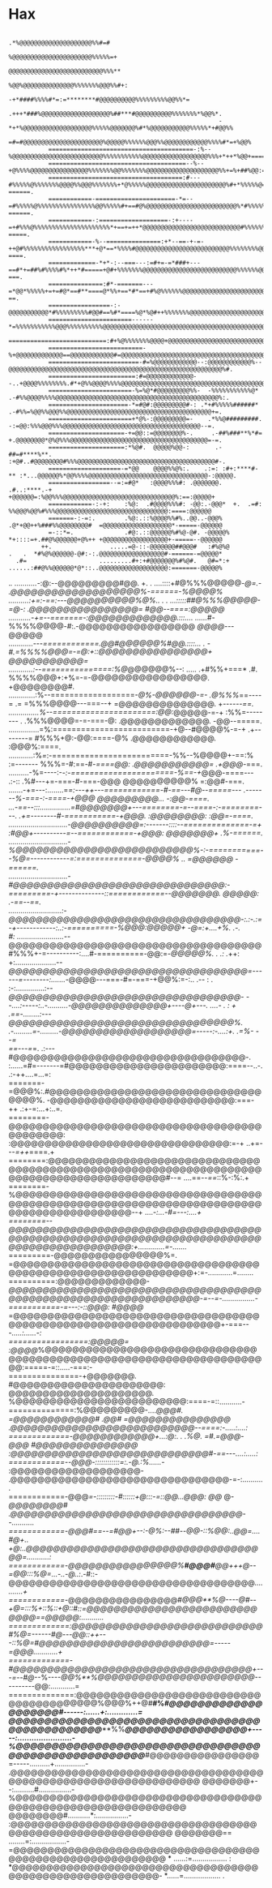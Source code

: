 # Hax
                                                                                          .*%@@@@@@@@@@@@@@@@@@@@%%#=#                                
                                                                                          %@@@@@@@@@@@@@@@@@@@@@@%%%%%=+                              
                                                                                          @@@@@@@@@@@@@@@@@@@@@@@@@@%%%**                             
                                                                                          %@@%@@@@@@@@@@@@@@%%%%%%%@@@%%#+:                           
                                                                          -+*####%%%%#*=:=********#@@@@@@@@@@%%%%%%%%%@@%%*=                          
                                                                  .+++*###%@@@@@@@@@@@@@@@@@@@%##***#@@@@@@@@@@%%%%%%%*%@@%*.                         
                                                              -*+*%@@@@@@@@@@@@@@@@@@@%%%%%@@@@@@@%#*%@@@@@@@@@@@%%%%%*+#@@%%                         
                                                           =#=#@@@@@@@@@@@@@@@@@@@@@@%@@@@@%%%%%%@@@%%@@@@@@@@@@@@%%%%#*=+%@@%                        
               ========================================-:%--%@@@@@@@@@@@@@@@@@@@@@@@@@%%%%%%%%%%%@@@@@@@@@@@@@@@@@@%%%+*++*%@@+========.              
               ======================================--%--+@%%%%@@@@@@@@@@@@@@@@%%%%%%%@@%%%%%%%@@@@@@@@@@@@@@@@@@@@%%+=%+##%@@:=======.              
               =====================================:#---#%%%%%@%%%%%%%@@@@%%@@@%%%%%%%+*@%%%%%@@@@@@@@@@@@@@@@@@@@@@%#+*%%%%%@=-======.              
               ============-======================-*=--=#%%%%%@%%%%%%%%%%%%%%%%@@%%%%%#+==#@%@@@@@@@@@@@@@@@@@@@@@@@@@%*#%%%%%@@-======.              
               ============-:===================-:+----=+#%%%@%%%%%%%%%%%%%%%%%%%%%*+==+=++*@@@@@@@@@@@@@@@@@@@@@@@@@@@#%%%%%%%%=-=====.              
               ============-%--===============:+*--==-+-=-++@#%%%%%%%%%%%%%%%%%***+@*==*%%%%#@@@@@@@@@@@@@@@@@@@@@@@@@@%%%%%%%%@@+-====.              
               =============-*+*-:--===---:=#+=-=*###+---==#*+=##%#%%%%#%*++*#=====+@#+%%%%%%%@@@@@@@@@@@@@@@@@@@@@@@@@@%%%%%%@@@%+-===.              
               ===============:#*-=======---=*@@*%%%%%+=+=#@*==#**====@*%%+==*#*==+#%@%%%%%%@@@@@@@@@@@@@@@@@@@@@@@@@@@@@@@@@@@@@@#*-==.              
               =================-:-@@@@@@@@@@@*#%%%%%%%%%#@@#==%#*====%@*%@#++%%%%%%%@@@@@@@@@@@@@@@@@@@@@@@@@@@@@@@@@@@@@@@@@@@@@@**:=.              
               =======================------*=%%%%%%%%%%%@@@%%%%%%%%%%@@@@@@@@@@@@@@@@@@@@@@@@@@@@@@@@@@@@@@@@@@@@@@@@@@@@@@@@@@@@@@+*-.              
               ===========================:#+%@%%%%%%%@@@@+@@@@@@@@@@@@@@@@@@@@@@@@@@@@@@@@@@@@@@@@@@@@@@@@@@@@@@@@@@@@@@@@@@@@@@@@@%++.              
               ==========================-%+@@@@@@@@@@@@@==@@@@@@@@@@@@#=@@@@@@@@@@@@@@@@@@@@@@@@@@@@@@@@@@@@@@@@@@@@@@@@@@@@@@@@@@@@#%.              
               =========================-#=%@@@@@@@@@@@@--:@@@@@@@@@@@@%--@@@@@@@@@@@@@@@@@@@@@@@@@@@@@@@@@@@@@@@@@@@@@@@@@@@@@@@@@@@%#.              
               ========================:#=@@@@@@@@@@@@@--..+@@@@%%%%%%%%.#*+@%%@@@@%%%%@@@@@@@@@@@@@@@@@@@@@@@@@@@@@@@@@@@@@@@@@@@@@@%%.              
               =======================-%=%@*#@@@@@@@@@%%-  -%%%%%%%%%%%@*  .-#%%@@@@%%%%@@@@@@@@@@@@@@@@@@@@@@@@@@@@@@@@@@@@@@@@@@@@@%:.              
               ======================-*=#@#:@@@@@@@@@#-: .*+#%%%%%######*    .-#%%=%@@%%@@@%%@@@@@@@@@@@@@@@@@@@@@@@@@@@@@@@@@@@@@@@@+=.              
               =======================+*@%-:@@@@@@@@@=-    .*%%@#########.     -:=@@:%%%@@@%%%@@@@@@@@@@@@@@@@@@@@@@@@@@@@@@@@@@@@@@--=.              
               =====================-+=@@::=@@@@@@@@%-.     .-##%###**%*#=   +.@@@@@@@@*@%@%%%@@@@@@@@@@@@@@@@@@@@@@@@@@@@@@@@@@@@@@=-=.              
               =====================:*%@#.  @@@@@%@@-:       .-##=#****%**. :+@#..#@@@@@@@@#%%%@@@@@@@@@@@@@@@@@@@@@@@@@@@@@@@@@@@@@@#-.              
               ====================-=*@@    @@@@%%@%:.    .:=: :#+:****#-** :*...@@@@@@%*@@%%%%@@@@@@@@@@@@@@@@@@@@@@@@@@@@@@@@@-:@@@@@.              
               =================--=:=#@*   :@@@@%%%#: .@@@@@@@. .#..:****.-+    +@@@@@@=:%@@%%%@@@@@@@@@@@@@@@@@@@@@@@@@@@@@@@%:==:@@@@@+             
               ============-:-+:    :%@:  .#@@@@%%%#: -@@:.-@@@*  +.  .=#:        %%@@@%@@%#%%%@@@@@@@@@@@@@@@@@@@@@@@@@@@@@@@:====:@@@@@@            
               =======-:-=:.        .%@:.::%@@@@%%#%..@@..-@@@%                 .@*+@@++%###%%@@@@@@@@#  =@@@@@@@@@@@@@@@@@@@*-=====-@@@@@@           
               =-::*=.              .#@:.::@@@@@@%#%@-@#. -@@@@@%                *+::::=+.##@%@@@@@@+@%++ +@@@@@@@@@@@@@@@@@@+-=====--@@@@@@          
             ++.                .....=@-::-@@@@@@@##@@@#   :#%@%@                 .   .  *#%@%@@@@@@-@#:-:.@@@@@@@@@@@@@@@@@@#-======-=@@@@@*         
      .#=                    .........#+:+#@@@@@@@%#%@#.   @#=*:+                 ......:##@%%@@@@@@*@*::..@@@@@@@@@@@@@@@@@@@:=======-@@@@@%         
 .*.                     ...........-*:@:--@@@@@@@@@#@@.    +.  .               ....::::+#@%%%@@@@@*-@=.- .@@@@@@@@@@@@@@@@@@@%-======-%@@@@%         
                      ..........:+=:-==:---@@@@@@@@@@%@%.. .      .             ...:::::##@%%%@@@@@-=@-: .@@@@@@@@@@@@@@@@=  #@@--====:@@@@@          
                  ...........-+=--=======-:@@@@@@@@@@@@@.:::....                 ......*#-%%%%@@@@*-#*:.-@@@@@@@@@@@@@@@@@   *@@@@*---@@@@@           
              ............-*--============.@@#@@@@@@%#@@.::::...               .      -#.=%%%%@@@=-=@:+::@@@@@@@@@@@@@@@@+   *@@@@@@@@@@@=            
           ............:*--===============:%@*@@@@@@%--: .....        .+#%%+===*     .#. %%%%@@@+:+%=-=-@@@@@@@@@@@@@@@@@.   +@@@@@@@@#.              
       .............:%--==================-*@%-@@@@@@-=-           .@%%%*==----=    .=  =%%%@@@@---===--+ =@@@@@@@@@@@@@@.   +*------==.              
   ...............%--======================:@@:*@@@@@-=-+           :%%=--------   .   .%%%@@@@=-=-===-@:  .@@@@@@@@@@@@@.   -@@--=====.              
...............=%:=========================-+@--#@@@@%-=-+           .+--------=       #%%%+@:-@@:====-@%   .@@@@@@@@@@@@.   :@@@%:====.              
............:%*=*:-=========================-%%--%@@@@+-==:%          :=-------       %%%=-#:==-#*-====@@:   .@@@@@@@@@@@=   .+@@@*-===.              
..........-%=----:-*-:-======================-%==-+*@@@-====---         .:-::       .%#---+=-===-#-===-@@@     @@@@@@@@@@%    =:@@#-===.              
.......-+=---:........=*=:---++---============-#-==---#@--=====---                .-------%-===-:-====-+@@@     *@@@@@@@@@... -:@@-====.              
...-==--:::...............=#@@@@@@@+---========-=--====-:-========---.        .+*=--------#-===========-+@@@.    :@@@@@@@@:   :@@=-====.              
.............................-@@@@@@@@@@=:-------::::--==============-=+  :#@@+----------=--============-+@@@:     @@@@@@@+   .%-======.              
.............................-%@@@@@@@@@@@@@@@@@@@@@@@@@@%-:-===========--%@=------------=:==============-@@@@% ..  =@@@@@@    *-======.              
.............................-#@@@@@@@@@@@@@@@@@@@@@@@@@@@@@@@:-=========-+--------------::============--@@@@@@@.     @@@@@:   .-==--==.              
  ..........................:-*@@@@@@@@@@@@@@@@@@@@@@@@@@@@@@@@@@-:.:-.:=-+------------:..:-==========-%@@@:@@@@@+     -@=:+....+%.  .-.              
  #: .......................--*@@@@@@@@@@@@@@@@@@@@@@@@@@@@@@@@@@@@@#%%%+-=----------:....#-==========-@@:=-*@@@@@%.    .       .:    .*++:           
      +:....................--*@@@@@@@@@@@@@@@@@@@@@@@@@@@@@@@@@@@=------=--------:.......-*@@@@---===-#=-===-+@@%:=-:..       .--     :   .          
          :-:..............:--*@@@@@@@@@@@@@@@@@@@@@@@@@@@@@@@@@@- --....:-----:..-..........-@@@@@@@@@@@@@@+----@+---.   ....-  *.    :   +          
              .==-........:---*@@@@@@@@@@@@@@@@@@@@@@@@@@@@@@@@@%.   .-.........=-.........-@@@@@@@@@@@@@@@@@@@=-----:-....:+. .=%-    -   -=         
               ==---=*=. .:---#@@@@@@@@@@@@@@@@@@@@@@@@@@@@@@@@@@-.    :......=#=-------=#@@@@@@@@@@@@@@@@@@@@@@@:====--..-.  .:-++....=...=:         
               =======-=@@@%:.#@@@@@@@@@@@@@@@@@@@@@@@@@@@@@@@@@@@%.                  -@@@@@@@@@@@@@@@@@@@@@@@@@@@:===-++     .:+-=:...+:..=.         
               ========-@@@@@@@@@@@@@@@@@@@@@@@@@@@@@@@@@@@@@@@@@@@@@:            :@@@@@@@@@@@@@@@@@@@@@@@@@@@@@@@@:=-+     ..+=---*=++*====.+        
               ========:@@@@@@@@@@@@@@@@@@@@@@@@@@@@@@@@@@@@@@@@@@@@@@@@@@@@@@@@@@@@@@@@@@@@@@@@@@@@@@@@@@@@@@@@@@@#--=  ....==--*==*::%-:%:.+        
               ========-%@@@@@@@@@@@@@@@@@@@@@@@@@@@@@@@@@@@@@@@@@@@@@@@@@@@@@@@@@@@@@@@@@@@@@@@@@@@@@@@@@@@@@@@@@@@--+ ....*-:...-#=---:....+        
               ========--@@@@@@@@@@@@@@@@@@@@@@@@@@@@@@@@@@@@@@@@@@@@@@@@@@@@@@@@@@@@@@@@@@@@@@@@@@@@@@@@@@@@@@@@@@@@:+.............=-.......*        
               =========-@@@@@@@@@@@@@@@@%=.         =@@@@@@@@@@@@@@@@@@@@@@@@@@@@@@@@@@@@@@@@@@@@@@@@@@@@@@@@@@@@@@@+:=-............=........        
               ==========:@@@@@@@@@@@@@-            *@@@@@@@@@@@@@@@@@@@@@@@@@@@@@@@@@@@@@@@@@@@@@@@@@@@@@@@@@@@@@@@@@-=--=-................-         
               ===========-=---:-::@@@:  #@@@@*   =@@@@@@@@@@@@@@@@@@@@@@@@@@@@@@@@@@@@@@@@@@@@@@@@@@@@@@@@@@@@@@@@@@@+-===--*-.....:......-:         
               =================:@@@@@=   :@@@@*%@@@@@@@@@@@@@@@@@@@@@@@@@@@@@@@@@@@@@@@@@@@@@@@@@@@@@@@@@@@@@@@@@@@@@@:=====-=::.....-===:-          
               ===============-+@@@@@@@.    #@@@@@@@@@@@@@@@@@@@@@@:  @@@@@@@@@@@@@@@@@@@@@.  %@@@@@@@@@@@@@@@@@@@@@@@@@:====-=::...........-         
               ==============:%@@@@@@@@@-....*@@@#. =@@@@@@@@@@@@#  .@@#  =@@@@@@@@@@@@@@@   .@@@@@@@@@@@@@@@@@@@@@@@@@@@--====:-.....:....:          
               =============-@@@@@@@@@@@@+...:@:. . .%@. =#.=@@@-  *@@@  #@@@@@@@@@@@@@@@   :@@@@@@@@@@@@@@@@@@@@@@@@@@@@@#-==---....:.....:          
               ============--@@@-::::::::::::=:.-@*.:%......*-      :@@@@@@@@@@@@@@@@@@@-  .@@@@@@@@@@@@@@@@@@@@@@@@@@@@@@@@-=-:.......... .          
               ============-@@@*=-:::::::::-#::::::+@:::-=::@@...@@@:  @@*  @*-@@@@@@@@#  .@@@@@@@@@@@@@@@@@@@@@@@@@@@@@@@@@@--...........            
               ============-@@@#****==--=#@@+--:-*@%:--##--@@-::%@@:..@@=....  #@+.. +@:..@@@@@@@@@@@@@@@@@@@@@@@@@@@@@@@@@@@@=...........:           
               ============-@@@@@@@@@@@@@@@@%**#@@@#**@@+++@*--=@@:::%@=...-..-@..:*.-#::-@@@@@@@@@@@@@@@@@@@@@@@@@@@@@@@@@@@@*...........+           
               ============-*@@@@@@@@@@@@@@@@#*******@@@**%@----@#--+@=:::%+::%::+@::#::=@@@@@@@@@@@@@@@@@@@@@@@@@@@@@*==@@@@@:...........*           
               =============:@@@@@@@@@@@@@@@@@@@@@@@@@@@@#%@=---*---#@---@@::++---::%@=*#@@@@@@@@@@@@@@@@@@@@@@@@@*=-----=@@@*............+           
               =============-#@@@@@@@@@@@@@@@@@@@@@@@@@@@@@@@@@@@+---=--#@*--%----*@@%**%@@@@@@@@@@@@@@@@@@@@@@@----------*@@:............=           
               ==============:@@@@@@@@@@@@@@@@@@@@@@@@@@@@@@@@@@@@@@@@%@@@%++@#**#%*****#@@@@@@@@@@@@@@@@@@@@#------:......+:.............=           
                               @@@@@@@@@@@@@@@@@@@@@@@@@@@@@@@@@@@@@@@@@@@@@@@@*****%%****@@@@@@@@@@@@@@@@@+-----:.........*..............-           
                                %@@@@@@@@@@@@@@@@@@@@@@@@@@@@@@@@@@@@@@@@@@@@@@@@@@@@@***#@@@@@@@@@@@@@@@@=-----..........+...............-           
                                 .@@@@@@@@@@@@@@@@@@@@@@@@@@@@@@@@@@@@@@@@@@@@@@@@@@@@@@@@@@@@@@@@@ @@@@@@@+--:..........#................-           
                                   %@@@@@@@@@@@@@@@@@@@@@@@@@@@@@@@@@@@@@@@@@@@@@@@@@@@@@@@@@@@@@@  @@@@@@@@#...........*:................-           
                                    :@@@@@@@@@@@@@@@@@@@@@@@@@@@@@@@@@@@@@@@@@@@@@@@@@@@@@@@@@@@@    @@@@@@@== ........=:.................-           
                                    =@@@@@@@@@@@@@@@@@@@@@@@@@@@@@@@@@@@@@@@@@@@@@@@@@@@@@@@@@@@              * ......:=................. :           
                                    *@@@@@@@@@@@@@@@@@@@@@@@@@@@@@@@@@@@@@@@@@@@@@@@@@@@@@@@@@@-               *......=.................. .           
